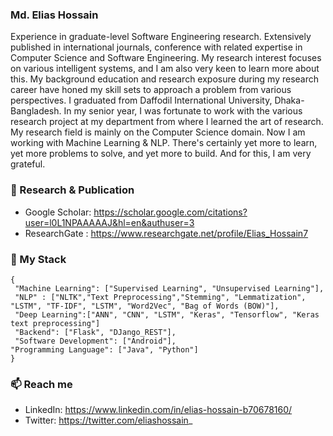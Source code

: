 ### Md. Elias Hossain 
Experience in graduate-level Software Engineering research. Extensively published in international journals, conference with related expertise in Computer Science and Software Engineering. My research interest focuses on various intelligent systems, and I am also very keen to learn more about this. My background education and research exposure during my research career have honed my skill sets to approach a problem from various perspectives. I graduated from Daffodil International University, Dhaka-Bangladesh. In my senior year, I was fortunate to work with the various research project at my department from where I learned the art of research. My research field is mainly on the Computer Science domain. Now I am working with Machine Learning & NLP. There's certainly yet more to learn, yet more problems to solve, and yet more to build. And for this, I am very grateful. 
  <br>
  
### 👯 Research & Publication
* Google Scholar: https://scholar.google.com/citations?user=l0L1NPAAAAAJ&hl=en&authuser=3
* ResearchGate  : https://www.researchgate.net/profile/Elias_Hossain7  

### 🔭 My Stack
    {
     "Machine Learning": ["Supervised Learning", "Unsupervised Learning"], 
     "NLP" : ["NLTK","Text Preprocessing","Stemming", "Lemmatization", "LSTM", "TF-IDF", "LSTM", "Word2Vec", "Bag of Words (BOW)"], 
     "Deep Learning":["ANN", "CNN", "LSTM", "Keras", "Tensorflow", "Keras text preprocessing"]
     "Backend": ["Flask", "DJango_REST"], 
     "Software Development": ["Android"], 
    "Programming Language": ["Java", "Python"]
    }

### 📫 Reach me 
* LinkedIn: https://www.linkedin.com/in/elias-hossain-b70678160/ 
* Twitter: https://twitter.com/eliashossain_


